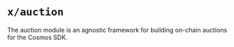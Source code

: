 # `x/auction`

The auction module is an agnostic framework for building on-chain auctions for the Cosmos SDK.